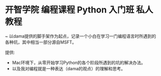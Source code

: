 # 开智学院 编程课程 Python 入门班 私人教程
~ 以dama提供的脚手架作为起点，记录一个小白在学习一门编程语言时所遇到的各种坑，其中相当一部分源自MSFT。


提供:

- Mac环境下，从零开始学习Python的各个阶段所遇到的坑的解决办法。
- 以及我对编程就是一种表达（dama的观点）的理解和思考。
